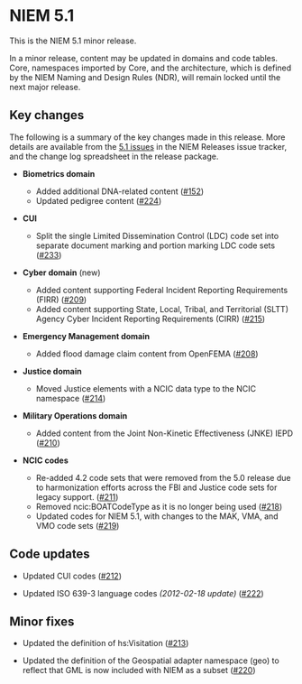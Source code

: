 
# NIEM 5.1

This is the NIEM 5.1 minor release.

In a minor release, content may be updated in domains and code tables.  Core, namespaces imported by Core, and the architecture, which is defined by the NIEM Naming and Design Rules (NDR), will remain locked until the next major release.

## Key changes

The following is a summary of the key changes made in this release.  More details are available from the [5.1 issues](https://github.com/NIEM/NIEM-Releases/issues?page=1&q=is%3Aissue+label%3A5.1) in the NIEM Releases issue tracker, and the change log spreadsheet in the release package.

- **Biometrics domain**
  - Added additional DNA-related content ([#152](https://github.com/NIEM/NIEM-Releases/issues/152))
  - Updated pedigree content ([#224](https://github.com/NIEM/NIEM-Releases/issues/224))

- **CUI**
  - Split the single Limited Dissemination Control (LDC) code set into separate document marking and portion marking LDC code sets ([#233](https://github.com/NIEM/NIEM-Releases/issues/223))

- **Cyber domain** (new)
  - Added content supporting Federal Incident Reporting Requirements (FIRR) ([#209](https://github.com/NIEM/NIEM-Releases/issues/209))
  - Added content supporting State, Local, Tribal, and Territorial (SLTT) Agency Cyber Incident Reporting Requirements (CIRR) ([#215](https://github.com/NIEM/NIEM-Releases/issues/215))

- **Emergency Management domain**
  - Added flood damage claim content from OpenFEMA ([#208](https://github.com/NIEM/NIEM-Releases/issues/208))

- **Justice domain**
  - Moved Justice elements with a NCIC data type to the NCIC namespace ([#214](https://github.com/NIEM/NIEM-Releases/issues/214))

- **Military Operations domain**
  - Added content from the Joint Non-Kinetic Effectiveness (JNKE) IEPD ([#210](https://github.com/NIEM/NIEM-Releases/issues/210))

- **NCIC codes**
  - Re-added 4.2 code sets that were removed from the 5.0 release due to harmonization efforts across the FBI and Justice code sets for legacy support. ([#211](https://github.com/NIEM/NIEM-Releases/issues/211))
  - Removed ncic:BOATCodeType as it is no longer being used ([#218](https://github.com/NIEM/NIEM-Releases/issues/218))
  - Updated codes for NIEM 5.1, with changes to the MAK, VMA, and VMO code sets ([#219](https://github.com/NIEM/NIEM-Releases/issues/219))

## Code updates

- Updated CUI codes ([#212](https://github.com/NIEM/NIEM-Releases/issues/212))

- Updated ISO 639-3 language codes *(2012-02-18 update)* ([#222](https://github.com/NIEM/NIEM-Releases/issues/222))

## Minor fixes

- Updated the definition of hs:Visitation ([#213](https://github.com/NIEM/NIEM-Releases/issues/213))

- Updated the definition of the Geospatial adapter namespace (geo) to reflect that GML is now included with NIEM as a subset ([#220](https://github.com/NIEM/NIEM-Releases/issues/220))
